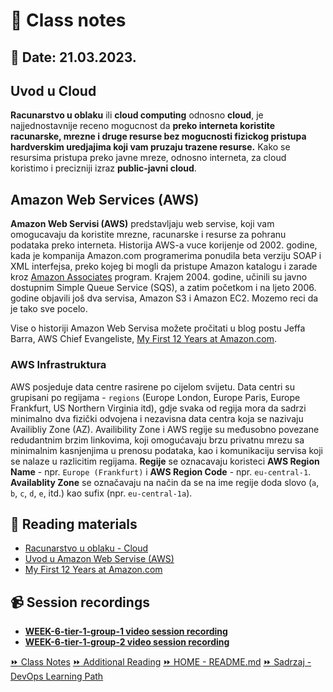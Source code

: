 # 📝 Class notes
## 📅 Date: 21.03.2023.

## Uvod u Cloud
**Racunarstvo u oblaku** ili **cloud computing** odnosno **cloud**, je najjednostavnije receno mogucnost da **preko interneta koristite racunarske, mrezne i druge resurse bez mogucnosti fizickog pristupa hardverskim uredjajima koji vam pruzaju trazene resurse.** Kako se resursima pristupa preko javne mreze, odnosno interneta, za cloud koristimo i precizniji izraz **public-javni cloud**.
## Amazon Web Services (AWS)
**Amazon Web Servisi (AWS)** predstavljaju web servise, koji vam omogucavaju da koristite mrezne, racunarske i resurse za pohranu podataka preko interneta. Historija AWS-a vuce korijenje od 2002. godine, kada je kompanija Amazon.com programerima ponudila beta verziju SOAP i XML interfejsa, preko kojeg bi mogli da pristupe Amazon katalogu i zarade kroz [Amazon Associates](https://affiliate-program.amazon.com/) program. Krajem 2004. godine, učinili su javno dostupnim Simple Queue Service (SQS), a zatim početkom i na ljeto 2006. godine objavili još dva servisa, Amazon S3 i Amazon EC2. Mozemo reci da je tako sve pocelo.

Vise o historiji Amazon Web Servisa možete pročitati u blog postu Jeffa Barra, AWS Chief Evangeliste, [My First 12 Years at Amazon.com](http://jeff-barr.com/2014/08/19/my-first-12-years-at-amazon-dot-com/).

### AWS Infrastruktura
AWS posjeduje data centre rasirene po cijelom svijetu. Data centri su grupisani po regijama - `regions` (Europe London, Europe Paris, Europe Frankfurt, US Northern Virginia itd), gdje svaka od regija mora da sadrzi minimalno dva fizički odvojena i nezavisna data centra koja se nazivaju Availibliy Zone (AZ). Availibility Zone i AWS regije su međusobno povezane redudantnim brzim linkovima, koji omogućavaju brzu privatnu mrezu sa minimalnim kasnjenjima u prenosu podataka, kao i komunikaciju servisa koji se nalaze u razlicitim regijama.
**Regije** se oznacavaju koristeci **AWS Region Name** - npr.  `Europe (Frankfurt)` i **AWS Region Code** - npr. `eu-central-1`. **Availablity Zone** se označavaju na način da se na ime regije doda slovo (`a`, `b`, `c`, `d`, `e`, itd.) kao sufix (npr. `eu-central-1a`).
## 📖 Reading materials
- [Racunarstvo u oblaku - Cloud](https://sqlheisenberg.com/racunarstvo-u-oblaku-cloud/index.html)
- [Uvod u Amazon Web Servise (AWS)](https://sqlheisenberg.com/uvod-u-amazon-web-servise-aws/index.html)
- [My First 12 Years at Amazon.com](http://jeff-barr.com/2014/08/19/my-first-12-years-at-amazon-dot-com/)
## 📹 Session recordings
- [**WEEK-6-tier-1-group-1 video session recording**](https://youtu.be/no5T7CzRumI)
- [**WEEK-6-tier-1-group-2 video session recording**]()

[:fast_forward: Class Notes](/devops-mentorship-program/03-march/week-5-210323/00-class-notes.md)
[:fast_forward: Additional Reading](/devops-mentorship-program/03-march/week-5-210323/02-additional-reading.md)
[:fast_forward: HOME - README.md](../../../README.md)
[:fast_forward: Sadrzaj - DevOps Learning Path](../../../table-of-contents.md)
